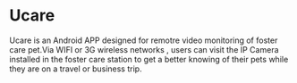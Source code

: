 Ucare
=====

Ucare is an Android APP designed for remotre video monitoring of foster care pet.Via WIFI or 3G wireless networks , users can visit the IP Camera installed in the foster care station to get a better knowing of their pets while they are on a travel or business trip. 
